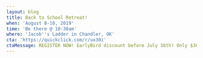 ```yaml
---
layout: blog
title: Back to School Retreat!
when: 'August 8-10, 2019'
time: 'Be there @ 10:30am'
where: 'Jacob''s Ladder in Chandler, OK'
cta: 'https://quickclick.com/r/ux30i'
ctaMessage: REGISTER NOW! EarlyBird discount before July 16th! Only $30!
---
```


